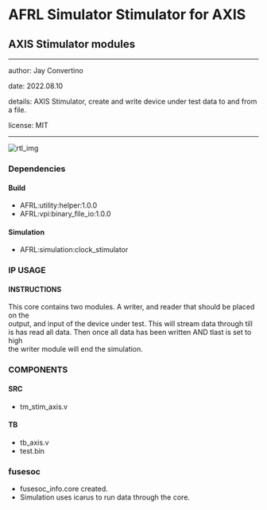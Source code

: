 # AFRL Simulator Stimulator for AXIS
## AXIS Stimulator modules
---

   author: Jay Convertino   
   
   date: 2022.08.10  
   
   details: AXIS Stimulator, create and write device under test data to and from a file.   
   
   license: MIT   
   
---

![rtl_img](./rtl.png)

### Dependencies
#### Build
  - AFRL:utility:helper:1.0.0
  - AFRL:vpi:binary_file_io:1.0.0
  
#### Simulation
  - AFRL:simulation:clock_stimulator

### IP USAGE
#### INSTRUCTIONS

This core contains two modules. A writer, and reader that should be placed on the  
output, and input of the device under test. This will stream data through till  
is has read all data. Then once all data has been written AND tlast is set to high  
the writer module will end the simulation.

### COMPONENTS
#### SRC

* tm_stim_axis.v
  
#### TB

* tb_axis.v
* test.bin
  
### fusesoc

* fusesoc_info.core created.
* Simulation uses icarus to run data through the core.



